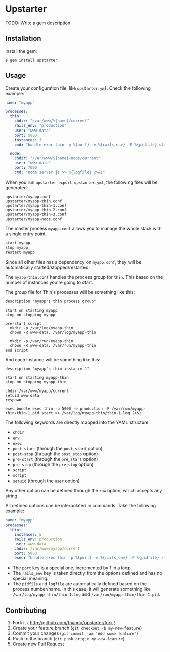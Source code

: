 # Upstarter

TODO: Write a gem description

## Installation

Install the gem:

    $ gem install upstarter

## Usage

Create your configuration file, like `upstarter.yml`. Check the following example:

```yaml
name: "myapp"

processes:
  thin:
    chdir: "/var/www/%{name}/current"
    rails_env: "production"
    user: "www-data"
    port: 5000
    instances: 3
    cmd: "bundle exec thin -p %{port} -e %{rails_env} -P %{pidfile} start >> %{logfile} 2>&1"

  node:
    chdir: "/var/www/%{name}-node/current"
    user: "www-data"
    port: 7000
    cmd: "node server.js >> %{logfile} 2>&1"
```

When you run `upstarter export upstarter.yml`, the following files will be generated:

```text
upstarter/myapp.conf
upstarter/myapp-thin.conf
upstarter/myapp-thin-1.conf
upstarter/myapp-thin-2.conf
upstarter/myapp-thin-3.conf
upstarter/myapp-node.conf
```

The master process `myapp.conf` allows you to manage the whole stack with a single entry point.

```bash
start myapp
stop myapp
restart myapp
```

Since all other files has a dependency on `myapp.conf`, they will be automatically started/stopped/restarted.

The `myapp-thin.conf` handles the process group for `thin`. This based on the number of instances you're going to start.

The group file for Thin's processes will be something like this:

```upstart
description "myapp's thin process group"

start on starting myapp
stop on stopping myapp

pre-start script
  mkdir -p /var/log/myapp-thin
  chown -R www-data. /var/log/myapp-thin

  mkdir -p /var/run/myapp-thin
  chown -R www-data. /var/run/myapp-thin
end script
```

And each instance will be something like this:

```upstart
description "myapp's thin instance 1"

start on starting myapp-thin
stop on stopping myapp-thin

chdir /var/www/myapp/current
setuid www-data
respawn

exec bundle exec thin -p 5000 -e production -P /var/run/myapp-thin/thin-1.pid start >> /var/log/myapp-thin/thin-1.log 2>&1
```

The following keywords are directly mapped into the YAML structure:

- `chdir`
- `env`
- `exec`
- `post-start` (through the `post_start` option)
- `post-stop` (through the `post_stop` option)
- `pre-start` (through the `pre_start` option)
- `pre-stop` (through the `pre_stop` option)
- `script`
- `script`
- `setuid` (through the `user` option)

Any other option can be defined through the `raw` option, which accepts any string.

All defined options can be interpolated in commands. Take the following example:

```yaml
name: "myapp"
processes:
  thin:
    instances: 5
    rails_env: production
    user: www-data
    chdir: /var/www/myapp/current
    port: 5000
    exec: "bundle exec thin -p %{port} -e %{rails_env} -P %{pidfile} start >> %{logfile} 2>&1"
```

- The `port` key is a special one, incremented by 1 in a loop.
- The `rails_env` key is taken directly from the options defined and has no special meaning.
- The `pidfile` and `logfile` are automatically defined based on the process number/name. In this case, it will generate something like `/var/log/myapp-thin/thin-1.log` and `/var/run/myapp-thin/thin-1.pid`.

## Contributing

1. Fork it ( http://github.com/fnando/upstarter/fork )
2. Create your feature branch (`git checkout -b my-new-feature`)
3. Commit your changes (`git commit -am 'Add some feature'`)
4. Push to the branch (`git push origin my-new-feature`)
5. Create new Pull Request
